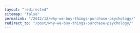 ```yaml
---
layout: "redirected"
sitemap: "false"
permalink: "/2012/12/why-we-buy-things-purchase-psychology/"
redirect_to: "/post/why-we-buy-things-purchase-psychology/"
---
```




